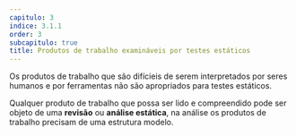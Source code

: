 ```yaml
---
capitulo: 3
indice: 3.1.1
order: 3
subcapitulo: true
title: Produtos de trabalho examináveis por testes estáticos
---
```


<p>
Os produtos de trabalho que são difícieis de serem interpretados por seres humanos e por ferramentas não são apropriados para testes estáticos. 
</p>

<p>
Qualquer produto de trabalho que possa ser lido e compreendido pode ser objeto de uma <b>revisão</b> ou <b>análise estática</b>, na análise os produtos de trabalho precisam de uma estrutura modelo.
</p>
